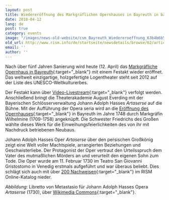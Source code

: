 ```yaml
---
layout: post
title: Wiedereröffnung des Markgräflichen Opernhauses in Bayreuth in barockem Glanz
date: 2018-04-12
lang: de
post: true
category: events
image: "/images/news-old-website/csm_Bayreuth_Wiedereroeffnung_63b4b6b599.jpg"
old_url: http://www.rism.info/de/startseite/newsdetails/browse/62/article/64/the-margravial-opera-house-in-bayreuth-is-open-again-in-all-its-baroque-glory.html
email: ''
author: ''
---
```



Nach über fünf Jahren Sanierung wird heute (12. April) das [Markgräfliche Opernhaus in Bayreuth](http://www.bayreuth-wilhelmine.de/deutsch/opernh/index.htm){:target="_blank"} mit einem Festakt wieder eröffnet. Das weltweit einzigartige, holzgefertigte Logentheater steht seit 2012 auf der Liste des UNESCO-Weltkulturerbes.

Der Festakt kann über [Video-Livestream](http://www.br.de/franken){:target="_blank"} verfolgt werden. Anschließend bringt die Theaterakademie August Everding mit der Bayerischen Schlösserverwaltung Johann Adolph Hasses _Artaserse_ auf die Bühne. Mit der Aufführung der Opera seria wird an die [Eröffnung des Opernhauses](http://www.rism.info/de/startseite/newsdetails/article/64/the-margravial-opera-house-in-bayreuth.html?tx_ttnews%5Byear%5D=2016&tx_ttnews%5Bmonth%5D=07&cHash=d3538917207b0c9e3631c62db6e8939a){:target="_blank"} in Bayreuth im Jahre 1748 durch Markgräfin Wilhelmine (1709-1758) angeknüpft. Die Schwester Friedrichs des Großen wählte dieses Werk für die Einweihungsfeierlichkeiten des von ihr mit Nachdruck betriebenen Neubaus.

Johann Adolph Hasses Oper _Artaserse_ über den persischen Großkönig zeigt eine Welt voller Machtspiele, arrangierten Beziehungen und Geschwisterliebe. Der Protagonist der Oper vertraut den Urteilsspruch dem Vater des mutmaßlichen Mörders an und verurteilt den eigenen Sohn zum Tode. Die Oper wurde am 11. Februar 1730 im Teatro San Giovanni Gristostomo in Venedig erstmals aufgeführt und war überaus beliebt. Dies schlägt sich auch mit über [200 Nachweisen](https://opac.rism.info/search?View=rism&author=Hasse+Johann+Adolf&title=artaserse){:target="_blank"} im RISM Online-Katalog nieder.

_Abbildung_: Libretto von Metastasio für Johann Adolph Hasses Opera _Artaserse_ (1730), über [Wikimedia Commons](https://commons.wikimedia.org/wiki/File:Artaserse_Libretto_Cover_1730.jpg){:target="_blank"}.



<script type="text/javascript">var switchTo5x=true;</script><script type="text/javascript" src="http://w.sharethis.com/button/buttons.js"></script><script type="text/javascript">stLight.options({publisher: "9b601438-1ce1-49d8-bfd7-9cff5df54c17", doNotHash: false, doNotCopy: false, hashAddressBar: false});</script>